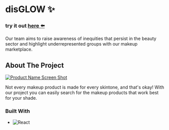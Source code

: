 # disGLOW :sparkles:



### try it out <a href="https://disglow.vercel.app/">here :arrow_left:</a>

Our team aims to raise awareness of inequities that persist in the beauty sector and highlight underrepresented groups with our makeup marketplace.




## About The Project

[![Product Name Screen Shot][product-screenshot]](https://i.imgur.com/3HX5aRd.png)

Not every makeup product is made for every skintone, and that's okay! With our project you can easily search for the makeup products that work best for your shade.




### Built With

* ![React][React.js]


[product-screenshot]: https://i.imgur.com/3HX5aRd.png
[React.js]: https://img.shields.io/badge/React-20232A?style=for-the-badge&logo=react&logoColor=61DAFB